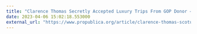 ```yaml
---
title: "Clarence Thomas Secretly Accepted Luxury Trips From GOP Donor — ProPublica"
date: 2023-04-06 15:02:18.553000
external_url: "https://www.propublica.org/article/clarence-thomas-scotus-undisclosed-luxury-travel-gifts-crow"
---
```


